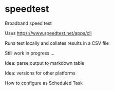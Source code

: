 # speedtest
Broadband speed test

Uses https://www.speedtest.net/apps/cli

Runs test locally and collates results in a CSV file



Still work in progress ...

Idea: parse output to markdown table

Idea: versions for other platforms

How to configure as Scheduled Task

